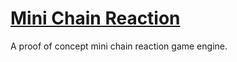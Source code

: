 # [Mini Chain Reaction](http://aaditmshah.github.io/mini-chain-reaction) #

A proof of concept mini chain reaction game engine.
